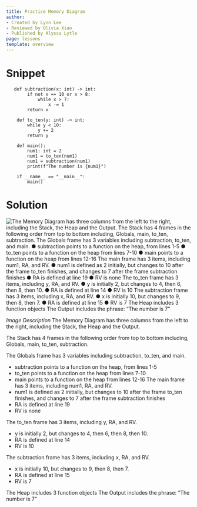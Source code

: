 ```yaml
---
title: Practice Memory Diagram
author:
- Created by Lynn Lee
- Reviewed by Olivia Xiao
- Published by Alyssa Lytle
page: lessons
template: overview
---
```


# Snippet

<pre>
<code class="python">   def subtraction(x: int) -> int:
        if not x == 10 or x > 8:
            while x > 7: 
                x -= 1
        return x

    def to_ten(y: int) -> int:
        while y < 10:
            y += 2
        return y

    def main():
        num1: int = 2
        num1 = to_ten(num1)
        num1 = subtraction(num1)
        print(f"The number is {num1}")

    if __name__ == "__main__":
        main()
</code></pre>

# Solution

<img class="img-fluid" src="/static/assets/f23/func-import-01-sol.png" alt="The Memory Diagram has three columns from the left to the right, including the
Stack, the Heap and the Output.
The Stack has 4 frames in the following order from top to bottom including,
Globals, main, to_ten, subtraction.
The Globals frame has 3 variables including subtraction, to_ten, and main.
● subtraction points to a function on the heap, from lines 1-5
● to_ten points to a function on the heap from lines 7-10
● main points to a function on the heap from lines 12-16
The main frame has 3 items, including num1, RA, and RV.
● num1 is defined as 2 initially, but changes to 10 after the frame to_ten
finishes, and changes to 7 after the frame subtraction finishes
● RA is defined at line 19
● RV is none
The to_ten frame has 3 items, including y, RA, and RV.
● y is initially 2, but changes to 4, then 6, then 8, then 10.
● RA is defined at line 14
● RV is 10
The subtraction frame has 3 items, including x, RA, and RV.
● x is initially 10, but changes to 9, then 8, then 7.
● RA is defined at line 15
● RV is 7
The Heap includes 3 function objects
The Output includes the phrase: “The number is 7”"  />

*Image Description* The Memory Diagram has three columns from the left to the right, including the
Stack, the Heap and the Output.

The Stack has 4 frames in the following order from top to bottom including,
Globals, main, to_ten, subtraction.

The Globals frame has 3 variables including subtraction, to_ten, and main.

* subtraction points to a function on the heap, from lines 1-5
* to_ten points to a function on the heap from lines 7-10
* main points to a function on the heap from lines 12-16
The main frame has 3 items, including num1, RA, and RV.
* num1 is defined as 2 initially, but changes to 10 after the frame to_ten
finishes, and changes to 7 after the frame subtraction finishes
* RA is defined at line 19
* RV is none

The to_ten frame has 3 items, including y, RA, and RV.

* y is initially 2, but changes to 4, then 6, then 8, then 10.
* RA is defined at line 14
* RV is 10

The subtraction frame has 3 items, including x, RA, and RV.

* x is initially 10, but changes to 9, then 8, then 7.
* RA is defined at line 15
* RV is 7

The Heap includes 3 function objects
The Output includes the phrase: “The number is 7”
